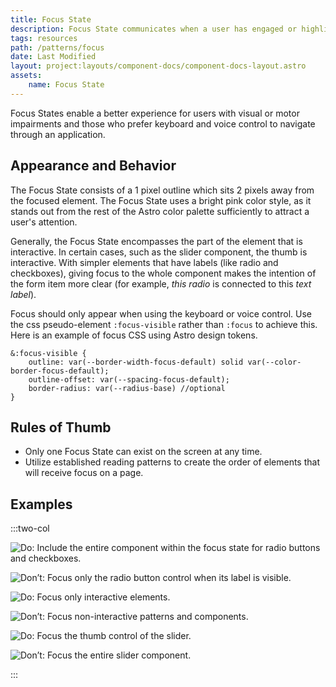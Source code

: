 ```yaml
---
title: Focus State
description: Focus State communicates when a user has engaged or highlighted an interactive component by using a keyboard or voice command.
tags: resources
path: /patterns/focus
date: Last Modified
layout: project:layouts/component-docs/component-docs-layout.astro
assets:
    name: Focus State
---
```


Focus States enable a better experience for users with visual or motor impairments and those who prefer keyboard and voice control to navigate through an application.

## Appearance and Behavior

The Focus State consists of a 1 pixel outline which sits 2 pixels away from the focused element. The Focus State uses a bright pink color style, as it stands out from the rest of the Astro color palette sufficiently to attract a user's attention.

Generally, the Focus State encompasses the part of the element that is interactive. In certain cases, such as the slider component, the thumb is interactive. With simpler elements that have labels (like radio and checkboxes), giving focus to the whole component makes the intention of the form item more clear (for example, *this radio* is connected to this *text label*).

Focus should only appear when using the keyboard or voice control. Use the css pseudo-element `:focus-visible` rather than `:focus` to achieve this.
Here is an example of focus CSS using Astro design tokens.

    &:focus-visible {
        outline: var(--border-width-focus-default) solid var(--color-border-focus-default);
        outline-offset: var(--spacing-focus-default);
        border-radius: var(--radius-base) //optional
    }

## Rules of Thumb

- Only one Focus State can exist on the screen at any time.
- Utilize established reading patterns to create the order of elements that will receive focus on a page.

## Examples

:::two-col

![Do: Include the entire component within the focus state for radio buttons and checkboxes.](/img/patterns/focus-do-1.png "Do: Include the entire component within the focus state for radio buttons and checkboxes.")

![Don’t: Focus only the radio button control when its label is visible.](/img/patterns/focus-dont-1.png "Don’t: Focus only the radio button control when its label is visible.")

![Do: Focus only interactive elements.](/img/patterns/focus-do-2.png "Do: Focus only interactive elements.")

![Don’t: Focus non-interactive patterns and components.](/img/patterns/focus-dont-2.png "Don’t: Focus non-interactive patterns and components.")

![Do: Focus the thumb control of the slider.](/img/patterns/focus-do-3.png "Do: Focus the thumb control of the slider.")

![Don’t: Focus the entire slider component.](/img/patterns/focus-dont-3.png "Don’t: Focus the entire slider component.")

:::
